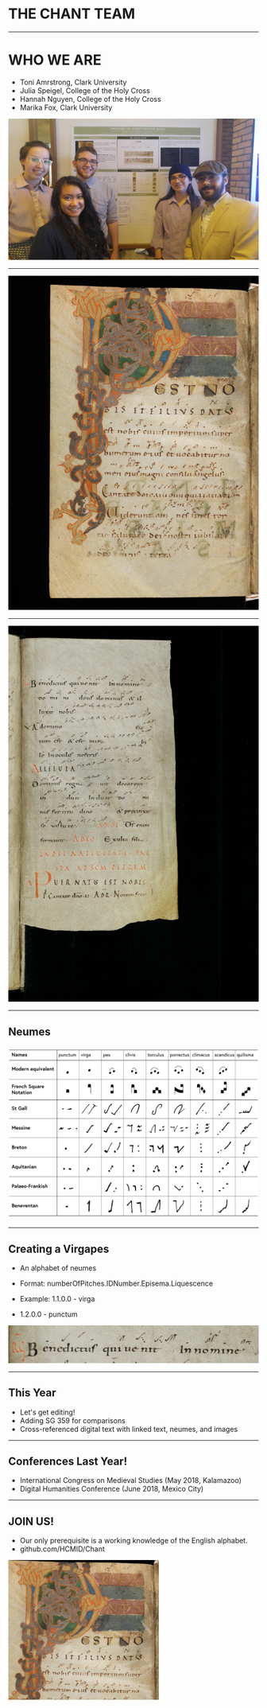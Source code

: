 # THE CHANT TEAM


---


# WHO WE ARE

* Toni Amrstrong, Clark University
* Julia Speigel, College of the Holy Cross
* Hannah Nguyen, College of the Holy Cross
* Marika Fox, Clark University

![chant team 2018](chants2018.jpg)

---


![eins121 30r](e-codices_sbe-0121_030_medium.jpg)


---

![ssg359 40r](e-codices_csg-0359_039_medium.jpg)

---

## Neumes

![Neume Chart](neumes-chart.png)

---

## Creating a Virgapes

- An alphabet of neumes

- Format: numberOfPitches.IDNumber.Episema.Liquescence

- Example: 1.1.0.0 - virga

- 1.2.0.0 - punctum

![Virgapes](benedictus_qui_SSG359_40r.png)

---

## This Year

- Let's get editing!
- Adding SG 359 for comparisons
- Cross-referenced digital text with linked text, neumes, and images

---

## Conferences Last Year!

   - International Congress on Medieval Studies (May 2018, Kalamazoo)
   - Digital Humanities Conference (June 2018, Mexico City)

---

## JOIN US!

- Our only prerequisite is a working knowledge of the English alphabet.
- github.com/HCMID/Chant

![puer natus eins121](puernatusest.png)
